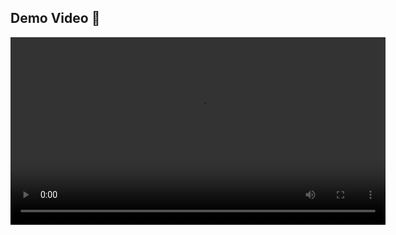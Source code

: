 ## Demo Video 🎥

<video controls width="600">
  <source src="https://github.com/imanmahmoud/coroutineDemo/raw/refs/heads/main/WhatsApp%20Video%202025-03-19%20at%2021.59.39.mp4" type="video/mp4">
  Your browser does not support the video tag.
</video>
